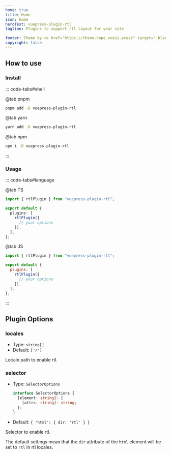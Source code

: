 ```yaml
---
home: true
title: Home
icon: home
heroText: vuepress-plugin-rtl
tagline: Plugins to support rtl layout for your site

footer: Theme by <a href="https://theme-hope.vuejs.press" target="_blank">VuePress Theme Hope</a> | MIT Licensed, Copyright © 2019-present Mr.Hope
copyright: false
---
```


## How to use

### Install

::: code-tabs#shell

@tab pnpm

```bash
pnpm add -D vuepress-plugin-rtl
```

@tab yarn

```bash
yarn add -D vuepress-plugin-rtl
```

@tab npm

```bash
npm i -D vuepress-plugin-rtl
```

:::

### Usage

::: code-tabs#language

@tab TS

```ts title=".vuepress/config.ts"
import { rtlPlugin } from "vuepress-plugin-rtl";

export default {
  plugins: [
    rtlPlugin({
      // your options
    }),
  ],
};
```

@tab JS

```js title=".vuepress/config.js"
import { rtlPlugin } from "vuepress-plugin-rtl";

export default {
  plugins: [
    rtlPlugin({
      // your options
    }),
  ],
};
```

:::

## Plugin Options

### locales

- Type: `string[]`
- Default: `['/']`

Locale path to enable rtl.

### selector

- Type: `SelectorOptions`

  ```ts
  interface SelectorOptions {
    [element: string]: {
      [attrs: string]: string;
    };
  }
  ```

- Default: `{ 'html': { dir: 'rtl' } }`

Selector to enable rtl.

The default settings mean that the `dir` attribute of the `html` element will be set to `rtl` in rtl locales.
